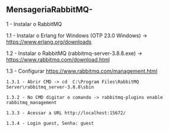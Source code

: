## MensageriaRabbitMQ-
1 - Instalar o RabbitMQ

1.1 - Instalar o Erlang for Windows (OTP 23.0 Windows) -> https://www.erlang.org/downloads

1.2 - Instalar o RabbitMQ (rabbitmq-server-3.8.8.exe) -> https://www.rabbitmq.com/download.html

1.3 - Configurar https://www.rabbitmq.com/management.html

    1.3.1 - Abrir CMD -> cd	 C:\Program Files\RabbitMQ Server\rabbitmq_server-3.8.8\sbin

    1.3.2 - No CMD digitar o comando -> rabbitmq-plugins enable rabbitmq_management

    1.3.3 - Acessar a URL http://localhost:15672/

    1.3.4 - Login guest, Senha: guest
